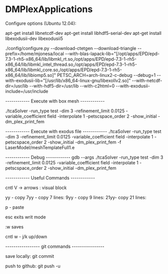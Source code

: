 DMPlexApplications
==================

 Configure options (Ubuntu 12.04):

  apt-get install libnetcdf-dev
  apt-get install libhdf5-serial-dev
  apt-get install libexodusii-dev libexodusii5


./config/configure.py --download-ctetgen  --download-triangle --prefix=/home/mjonesa/local --with-blas-lapack-lib="[/opt/apps/EPD/epd-7.3-1-rh5-x86_64/lib/libmkl_rt.so,/opt/apps/EPD/epd-7.3-1-rh5-x86_64/lib/libmkl_intel_thread.so,/opt/apps/EPD/epd-7.3-1-rh5-x86_64/lib/libmkl_core.so,/opt/apps/EPD/epd-7.3-1-rh5-x86_64/lib/libiomp5.so]"  PETSC_ARCH=arch-linux2-c-debug --debug=1 --with-exodusii-lib="[/usr/lib/x86_64-linux-gnu/libexoIIv2.so]" --with-netcdf-dir=/usr/lib --with-hdf5-dir=/usr/lib --with-c2html=0 --with-exodusii-include=/usr/include




------------ Execute with box mesh ------------

./tcaSolver -run_type test -dim 3 -refinement_limit 0.0125 -variable_coefficient field    -interpolate 1 -petscspace_order 2 -show_initial -dm_plex_print_fem


------------ Execute with exodus file ------------
./tcaSolver -run_type test -dim 3 -refinement_limit 0.0125 -variable_coefficient field    -interpolate 1 -petscspace_order 2 -show_initial -dm_plex_print_fem -f LaserModel/meshTemplateFull1.e


------------ Debug ------------
gdb --args ./tcaSolver -run_type test -dim 3 -refinement_limit 0.0125 -variable_coefficient field    -interpolate 1 -petscspace_order 2 -show_initial -dm_plex_print_fem


------------ Useful Commands ------------

cntl V -> arrows    : visual block

yy  - copy
7yy - copy  7  lines:
9yy - copy  9  lines:
21yy- copy  21 lines:

p   - paste



esc  exits writ mode

:w  saves

cntl w  - j/k  up/down



-----------------   git commands ----------------

save locally: git commit

push to github: git push -u
